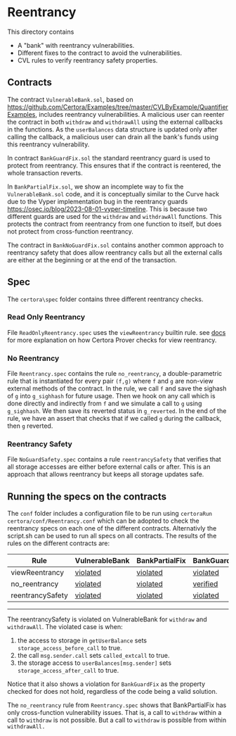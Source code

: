 # Reentrancy
This directory contains 
  - A "bank" with reentrancy vulnerabilities. 
  - Different fixes to the contract to avoid the vulnerabilities.
  - CVL rules to verify reentrancy safety properties.

## Contracts
The contract `VulnerableBank.sol`, based on https://github.com/Certora/Examples/tree/master/CVLByExample/QuantifierExamples,  includes reentrancy vulnerabilities.
A malicious user can reenter the contract in both `withdraw` and `withdrawAll` using the external callbacks in the functions. As the `userBalances` data structure is updated only after calling the callback, a malicious user can drain all the bank's funds using this reentrancy vulnerability. 

In contract `BankGuardFix.sol` the standard reentrancy guard is used to protect from reentrancy. This ensures that if the contract is reentered, the whole transaction reverts. 

In `BankPartialFix.sol`, we show an incomplete way to fix the `VulnerableBank.sol` code, and it is conceptually similar to the Curve hack due to the Vyper implementation bug in the reentrancy guards https://osec.io/blog/2023-08-01-vyper-timeline. This is because two different guards are used for the `withdraw` and `withdrawAll` functions. This protects the contract from reentrancy from one function to itself, but does not protect from cross-function reentrancy. 

The contract in `BankNoGuardFix.sol` contains another common approach to reentrancy safety that does allow reentrancy calls but all the external calls are either at the beginning or at the end of the transaction.

## Spec
The `certora\spec` folder contains three different reentrancy checks.

### Read Only Reentrancy 
File `ReadOnlyReentrancy.spec` uses the `viewReentrancy` builtin rule.
see [docs](https://docs.certora.com/en/latest/docs/cvl/builtin.html#read-only-reentrancy-detection-viewreentrancy) for more explanation on how Certora Prover checks for view reentrancy.

### No Reentrancy 
File `Reentrancy.spec` contains the rule `no_reentrancy`, a double-parametric rule that is instantiated for every pair `(f,g)` where `f` and `g` are non-view external methods of the contract. In the rule, we call `f` and save the sighash of `g` into `g_sighhash` for future usage. Then we hook on any call which is done directly and indirectly from `f` and we simulate a call to `g` using `g_sighhash`. We then save its reverted status in `g_reverted`. In the end of the rule, we have an assert that checks that if we called `g` during the callback, then `g` reverted. 

### Reentrancy Safety 
File `NoGuardSafety.spec` contains a rule `reentrancySafety` that verifies that all storage accesses are either before external calls or after. This is an approach that allows reentrancy but keeps all storage updates safe.  


## Running the specs on the contracts

The `conf` folder includes a configuration file to be run using `certoraRun certora/conf/Reentrancy.conf` which can be adopted to check the reentrancy specs on each one of the different contracts. Alternativly the script.sh can be used to run all specs on all contracts.
The results of the rules on the different contracts are: 

| Rule | VulnerableBank |  BankPartialFix | BankGuardFix | BankNoGuardFix |
| ---| ------------------ | ------- | ---------| --- |
|viewReentrancy| [violated](https://prover.certora.com/output/40726/fcf0a1dcbd184eac9aaf1e19fa7cc7ca/?anonymousKey=cb6a74f8400a1d701364f80ee8b043aec6d3fa5e) |  [violated](https://prover.certora.com/output/40726/2d7af3d99ef34315a83d1aee70cf341d/?anonymousKey=d06ad0c34b5e1aa20114a630a869fb60a98e494e) | [violated](https://prover.certora.com/output/40726/e9613f2f235d4ad8a0890086948abdce/?anonymousKey=3d145bf95ccb691856057ea34dc4e557742959bd) | [verified](https://prover.certora.com/output/40726/a46a13552cf642a6a81fdc10c9162048/?anonymousKey=fde611f643b0707f0f00759dd0dacdf0ab863313)  |
| no_reentrancy | [violated](https://prover.certora.com/output/40726/862a961b0a074d3fb74118f6100169b8/?anonymousKey=b3e832314b390e81537d6b326be7b90176955ad6)  | [violated](https://prover.certora.com/output/40726/251dd2aaad664dc2a4374919b0cc83fd/?anonymousKey=5fe9a9c43124a7be4ab103d40ea2cfa6b32a70c9) | [verified](https://prover.certora.com/output/40726/41cc34259f4e4d1f8e648a31e1ec0a1b/?anonymousKey=7e924f5d443ca0e800f08064e1b439b117d3848c) | [violated](https://prover.certora.com/output/40726/b89c7e2afc4740c891e96ad4c70e2e8e/?anonymousKey=eda258e003d4462743c72710c4690559c1862da4) | 
| reentrancySafety | [violated](https://prover.certora.com/output/40726/2badf195c7684ca1a4ee5c42c3db3393/?anonymousKey=d00dd0ba0d1c49719781edfa6f2763c676f20505) | [violated](https://prover.certora.com/output/40726/5fd3187562b34dd483ada1112ff6136c/?anonymousKey=de48a3eb6871883a30f27043bb1393eb4c94c458) | [violated](https://prover.certora.com/output/40726/b62e2d9e904544ac9593460d69e338d7/?anonymousKey=bfd6700d53766f021225452a499a9b937681865d) | [verified](https://prover.certora.com/output/40726/983c9e07e81f44e18a08d898465ae30b/?anonymousKey=fc8047593fc9bf9e96a3e1a948f1cc3736df964f) |  
---


The reentrancySafety is violated on VulnerableBank for `withdraw` and `withdrawAll`. The violated case is when:
1. the access to storage in `getUserBalance` sets `storage_access_before_call` to true.
2. the call `msg.sender.call` sets `called_extcall` to true.
3. the storage access to `userBalances[msg.sender]` sets `storage_access_after_call` to true.

Notice that it also shows a violation for `BankGuardFix` as the property checked for does not hold, regardless of the code being a valid solution.


The `no_reentrancy` rule from `Reentrancy.spec` shows that BankPartialFix has only cross-function vulnerability issues. That is, a call to `withdraw` within a call to `withdraw` is not possible. But a call to `withdraw` is possible from within `withdrawAll.`